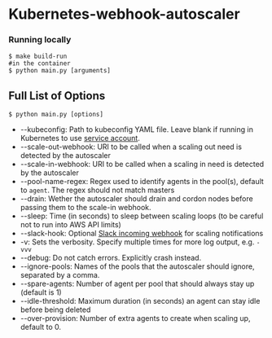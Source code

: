 # Kubernetes-webhook-autoscaler

### Running locally
```
$ make build-run
#in the container
$ python main.py [arguments]
```


## Full List of Options

```
$ python main.py [options]
```
- --kubeconfig: Path to kubeconfig YAML file. Leave blank if running in Kubernetes to use [service account](http://kubernetes.io/docs/user-guide/service-accounts/).
- --scale-out-webhook: URI to be called when a scaling out need is detected by the autoscaler
- --scale-in-webhook: URI to be called when a scaling in need is detected by the autoscaler
- --pool-name-regex: Regex used to identify agents in the pool(s), default to `agent`. The regex should not match masters
- --drain: Wether the autoscaler should drain and cordon nodes before passing them to the scale-in webhook.
- --sleep: Time (in seconds) to sleep between scaling loops (to be careful not to run into AWS API limits)
- --slack-hook: Optional [Slack incoming webhook](https://api.slack.com/incoming-webhooks) for scaling notifications
- -v: Sets the verbosity. Specify multiple times for more log output, e.g. `-vvv`
- --debug: Do not catch errors. Explicitly crash instead.
- --ignore-pools: Names of the pools that the autoscaler should ignore, separated by a comma.
- --spare-agents: Number of agent per pool that should always stay up (default is 1)
- --idle-threshold: Maximum duration (in seconds) an agent can stay idle before being deleted
- --over-provision: Number of extra agents to create when scaling up, default to 0.
